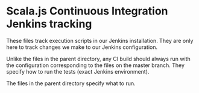 # Scala.js Continuous Integration Jenkins tracking

These files track execution scripts in our Jenkins installation. They
are only here to track changes we make to our Jenkins configuration.

Unlike the files in the parent directory, any CI build should always
run with the configuration corresponding to the files on the master
branch. They specify how to run the tests (exact Jenkins
environment).

The files in the parent directory specify what to run.
